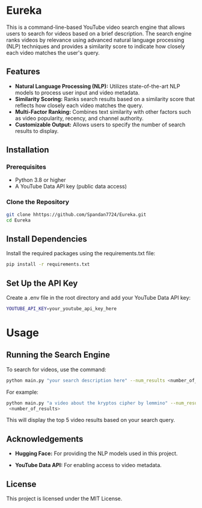 # Eureka

This is a command-line-based YouTube video search engine that allows users to search for videos based on a brief description. The search engine ranks videos by relevance using advanced natural language processing (NLP) techniques and provides a similarity score to indicate how closely each video matches the user's query.

## Features

- **Natural Language Processing (NLP):** Utilizes state-of-the-art NLP models to process user input and video metadata.
- **Similarity Scoring:** Ranks search results based on a similarity score that reflects how closely each video matches the query.
- **Multi-Factor Ranking:** Combines text similarity with other factors such as video popularity, recency, and channel authority.
- **Customizable Output:** Allows users to specify the number of search results to display.


## Installation

### Prerequisites

- Python 3.8 or higher
- A YouTube Data API key (public data access)

### Clone the Repository

```bash
git clone hhttps://github.com/Spandan7724/Eureka.git
cd Eureka
```
## Install Dependencies

Install the required packages using the requirements.txt file:

```bash
pip install -r requirements.txt
```

## Set Up the API Key

Create a .env file in the root directory and add your YouTube Data API key:

```bash
YOUTUBE_API_KEY=your_youtube_api_key_here
```

# Usage

## Running the Search Engine

To search for videos, use the command:

```bash
python main.py "your search description here" --num_results <number_of_results>
```

For example:
```bash
python main.py "a video about the kryptos cipher by lemmino" --num_results 5
 <number_of_results>
```
This will display the top 5 video results based on your search query.

## Acknowledgements

- **Hugging Face:** For providing the NLP models used in this project.

- **YouTube Data API:** For enabling access to video metadata.

## License
This project is licensed under the MIT License.